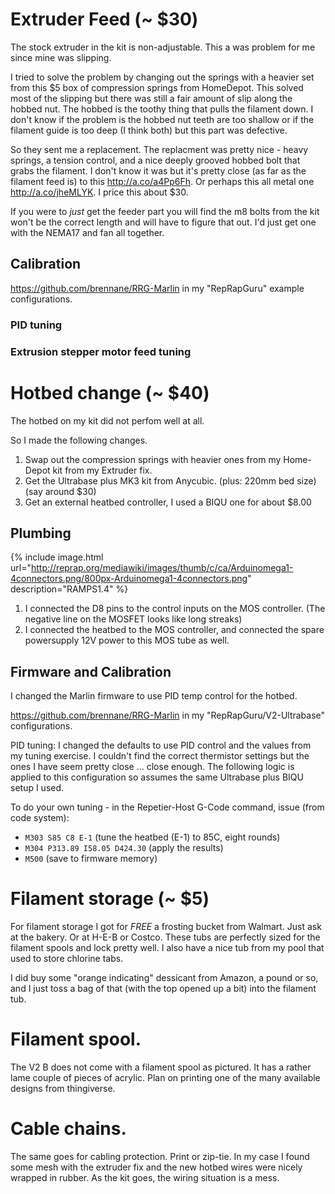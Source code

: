 #  Extruder Feed (~ $30)

The stock extruder in the kit is non-adjustable.  This a was problem for me since mine was slipping.

I tried to solve the problem by changing out the springs with a heavier set from this $5 box of
compression springs from HomeDepot.  This solved most of the slipping but there was still a fair
amount of slip along the hobbed nut.  The hobbed is the toothy thing that pulls the filament down.
I don't know if the problem is the hobbed nut teeth are too shallow or if the filament guide is too
deep (I think both) but this part was defective.

So they sent me a replacement.  The replacment was pretty nice - heavy springs, a tension control, and
a nice deeply grooved hobbed bolt that grabs the filament.  I don't know it was but it's pretty
close (as far as the filament feed is) to this <http://a.co/a4Pp6Fh>.  Or perhaps this all metal 
one <http://a.co/jheMLYK>.  I price this about $30.

If you were to _just_ get the feeder part you will find the m8 bolts from the kit won't be the correct
length and will have to figure that out.  I'd just get one with the NEMA17 and fan all together.

## Calibration

<https://github.com/brennane/RRG-Marlin> in my "RepRapGuru" example configurations.

### PID tuning

### Extrusion stepper motor feed tuning


# Hotbed change (~ $40)

The hotbed on my kit did not perfom well at all.

So I made the following changes.

1. Swap out the compression springs with heavier ones from my Home-Depot kit from my Extruder fix.
2. Get the Ultrabase plus MK3 kit from Anycubic.  (plus: 220mm bed size) (say around $30)
3. Get an external heatbed controller, I used a BIQU one for about $8.00

## Plumbing

{% include image.html url="http://reprap.org/mediawiki/images/thumb/c/ca/Arduinomega1-4connectors.png/800px-Arduinomega1-4connectors.png" description="RAMPS1.4" %}

1. I connected the D8 pins to the control inputs on the MOS controller.  (The negative line on the MOSFET looks like
long streaks)
2. I connected the heatbed to the MOS controller, and connected the spare powersupply 12V power to this MOS tube as well.

## Firmware and Calibration

I changed the Marlin firmware to use PID temp control for the hotbed.

<https://github.com/brennane/RRG-Marlin> in my "RepRapGuru/V2-Ultrabase"  configurations.

PID tuning:  I changed the defaults to use PID control and the values from my tuning exercise.   I couldn't
find the correct thermistor settings but the ones I have seem pretty close ... close enough.   The following 
logic is applied to this configuration so assumes the same Ultrabase plus BIQU setup I used.

To do your own tuning - in the Repetier-Host G-Code command, issue (from code system):

- `M303 S85 C8 E-1` (tune the heatbed (E-1) to 85C, eight rounds)
- `M304 P313.89 I58.05 D424.30` (apply the results)
- `M500` (save to firmware memory)

# Filament storage (~ $5)

For filament storage I got for *FREE* a frosting bucket from Walmart.  Just ask at the bakery.  Or at H-E-B or Costco.
These tubs are perfectly sized for the filament spools and lock pretty well.  I also have a nice tub from my pool
that used to store chlorine tabs.

I did buy some "orange indicating" dessicant from Amazon, a pound or so, and I just toss a bag of that (with the top opened
up a bit) into the filament tub.

# Filament spool.

The V2 B does not come with a filament spool as pictured.  It has a rather lame couple of pieces of acrylic.  Plan
on printing one of the many available designs from thingiverse.

# Cable chains.

The same goes for cabling protection.  Print or zip-tie.  In my case I found some mesh with the extruder fix and the
new hotbed wires were nicely wrapped in rubber.  As the kit goes, the wiring situation is a mess.

